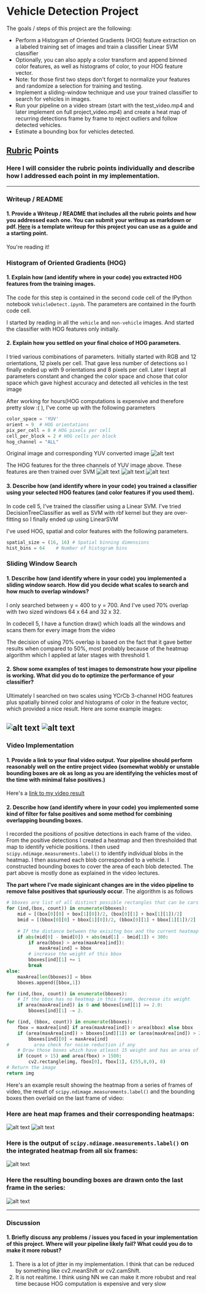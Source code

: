 # Vehicle Detection Project

The goals / steps of this project are the following:

* Perform a Histogram of Oriented Gradients (HOG) feature extraction on a labeled training set of images and train a classifier Linear SVM classifier
* Optionally, you can also apply a color transform and append binned color features, as well as histograms of color, to your HOG feature vector. 
* Note: for those first two steps don't forget to normalize your features and randomize a selection for training and testing.
* Implement a sliding-window technique and use your trained classifier to search for vehicles in images.
* Run your pipeline on a video stream (start with the test_video.mp4 and later implement on full project_video.mp4) and create a heat map of recurring detections frame by frame to reject outliers and follow detected vehicles.
* Estimate a bounding box for vehicles detected.

[//]: # (Image References)
[image1]: ./examples/car_not_car.png
[image2]: ./images/hog.png
[image3]: ./examples/sliding_windows.jpg
[image4]: ./examples/sliding_window.jpg
[image5]: ./examples/bboxes_and_heat.png
[image6]: ./examples/labels_map.png
[image7]: ./examples/output_bboxes.png
[image8]: ./images/hog1.png
[image9]: ./images/hog2.png
[image10]: ./images/hog3.png
[image11]: ./images/yuv.png
[image12]: ./images/detect1.png
[image13]: ./images/detect2.png
[image14]: ./images/heat1.png
[image15]: ./images/heat2.png
[image16]: ./images/final.png
[video1]: ./project_video.mp4

## [Rubric](https://review.udacity.com/#!/rubrics/513/view) Points
### Here I will consider the rubric points individually and describe how I addressed each point in my implementation.  

---
### Writeup / README

#### 1. Provide a Writeup / README that includes all the rubric points and how you addressed each one.  You can submit your writeup as markdown or pdf.  [Here](https://github.com/udacity/CarND-Vehicle-Detection/blob/master/writeup_template.md) is a template writeup for this project you can use as a guide and a starting point.  

You're reading it!

### Histogram of Oriented Gradients (HOG)

#### 1. Explain how (and identify where in your code) you extracted HOG features from the training images.

The code for this step is contained in the second code cell of the IPython notebook `VehicleDetect.ipynb`. The parameters are contained in the fourth code cell.

I started by reading in all the `vehicle` and `non-vehicle` images. And started the classifier with HOG features only initially.


#### 2. Explain how you settled on your final choice of HOG parameters.

I tried various combinations of parameters. Initially started with RGB and 12 orientations, 12 pixels per cell. That gave less number of detections so I finally ended up with 9 orientations and 8 pixels per cell. Later I kept all parameters constant and changed the color space and chose that color space which gave highest accuracy and detected all vehicles in the test image

After working for hours(HOG computations is expensive and therefore pretty slow :( ), I've come up with the following parameters
```python
color_space = 'YUV'
orient = 9  # HOG orientations
pix_per_cell = 8 # HOG pixels per cell
cell_per_block = 2 # HOG cells per block
hog_channel = "ALL" 
```
Original image and corresponding YUV converted image
![alt text][image11]

The HOG features for the three channels of YUV image above. These features are then trained over SVM
![alt text][image8]
![alt text][image9]
![alt text][image10]

#### 3. Describe how (and identify where in your code) you trained a classifier using your selected HOG features (and color features if you used them).

In code cell 5, I've trained the classifier using a Linear SVM. I've tried DecisionTreeClassifier as well as SVM with rbf kernel but they are over-fitting so I finally ended up using LinearSVM

I've used HOG, spatial and color features with the following parameters.  
```python
spatial_size = (16, 16) # Spatial binning dimensions
hist_bins = 64    # Number of histogram bins
```
### Sliding Window Search

#### 1. Describe how (and identify where in your code) you implemented a sliding window search.  How did you decide what scales to search and how much to overlap windows?

I only searched between y = 400 to y = 700. And I've used 70% overlap with two sized windows 64 x 64 and 32 x 32. 

In codecell 5, I have a function draw() which loads all the windows and scans them for every image from the video

The decision of using 70% overlap is based on the fact that it gave better results when compared to 50%, most probably because of the heatmap algorithm which I applied at later stages with threshold 1.

#### 2. Show some examples of test images to demonstrate how your pipeline is working.  What did you do to optimize the performance of your classifier?

Ultimately I searched on two scales using YCrCb 3-channel HOG features plus spatially binned color and histograms of color in the feature vector, which provided a nice result.  Here are some example images:

![alt text][image12]
![alt text][image13]
---

### Video Implementation

#### 1. Provide a link to your final video output.  Your pipeline should perform reasonably well on the entire project video (somewhat wobbly or unstable bounding boxes are ok as long as you are identifying the vehicles most of the time with minimal false positives.)
Here's a [link to my video result](https://www.youtube.com/watch?v=6lg39nTRLCY)


#### 2. Describe how (and identify where in your code) you implemented some kind of filter for false positives and some method for combining overlapping bounding boxes.

I recorded the positions of positive detections in each frame of the video.  From the positive detections I created a heatmap and then thresholded that map to identify vehicle positions.  I then used `scipy.ndimage.measurements.label()` to identify individual blobs in the heatmap.  I then assumed each blob corresponded to a vehicle.  I 
constructed bounding boxes to cover the area of each blob detected. The part above is mostly done as explained in the video lectures.

**The part where I've made siginicant changes are in the video pipeline to remove false positives that spuriously occur**. The algorithm is as follows

```python
# bboxes are list of all distinct possible rectangles that can be cars and bbox is the current rectangle from heatmap
for (ind,(box, count)) in enumerate(bboxes):
    mid = [(box[0][0] + box[1][0])/2, (box[0][1] + box[1][1])/2]
    bmid = [(bbox[0][0] + bbox[1][0])/2, (bbox[0][1] + bbox[1][1])/2]
    
    # If the distance between the exisitng box and the current heatmap is less than 300 then we consider it to be a part of the exisiting box
    if abs(mid[0] - bmid[0]) + abs(mid[1] - bmid[1]) < 300:
        if area(bbox) > area(maxArea[ind]):
            maxArea[ind] = bbox
        # increase the weight of this bbox
        bboxes[ind][1] += 1
        break
else:
    maxArea[len(bboxes)] = bbox 
    bboxes.append([bbox,1])

for (ind,(box, count)) in enumerate(bboxes):
    # If the bbox has no heatmap in this frame, decrease its weight
    if area(maxArea[ind]) is 0 and bboxes[ind][1] >= 2.0:
        bboxes[ind][1] -= 2.

for (ind, (bbox, count)) in enumerate(bboxes):
    fbox = maxArea[ind] if area(maxArea[ind]) > area(bbox) else bbox
    if (area(maxArea[ind]) > bboxes[ind][1]) or (area(maxArea[ind]) > 2500):
        bboxes[ind][0] = maxArea[ind]
#         area check for noise reduction if any
    # Draw those boxes which have atleast 15 weight and has an area of atleast 1500 pixels
    if (count > 15) and area(fbox) > 1500:
        cv2.rectangle(img, fbox[0], fbox[1], (255,0,0), 8)
# Return the image
return img
```


Here's an example result showing the heatmap from a series of frames of video, the result of `scipy.ndimage.measurements.label()` and the bounding boxes then overlaid on the last frame of video:

### Here are heat map frames and their corresponding heatmaps:

![alt text][image14]
![alt text][image15]

### Here is the output of `scipy.ndimage.measurements.label()` on the integrated heatmap from all six frames:
![alt text][image6]

### Here the resulting bounding boxes are drawn onto the last frame in the series:
![alt text][image16]



---

### Discussion

#### 1. Briefly discuss any problems / issues you faced in your implementation of this project.  Where will your pipeline likely fail?  What could you do to make it more robust?

1. There is a lot of jitter in my implementation. I think that can be reduced by something like cv2.meanShift or cv2.camShift.
2. It is not realtime. I think using NN we can make it more robubst and real time because HOG computation is expensive and very slow


